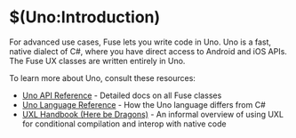 <documentProperties pageTitle="Learn Uno" />

# $(Uno:Introduction)

For advanced use cases, Fuse lets you write code in Uno. Uno is a fast, native dialect of C#, where you have direct access to Android and iOS APIs. The Fuse UX classes are written entirely in Uno.

To learn more about Uno, consult these resources:

- [Uno API Reference](/learn/uno/api) - Detailed docs on all Fuse classes
- [Uno Language Reference](/learn/guides/uno-lang) - How the Uno language differs from C#
- [UXL Handbook (Here be Dragons)](/learn/guides/uxl-handbook) - An informal overview of using UXL for conditional compilation and interop with native code
